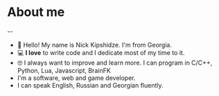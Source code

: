 # About me
--
* 👋 Hello! My name is Nick Kipshidze. I'm from Georgia. 
* 💻 **I love** to write code and I dedicate most of my time to it.  
* 🤓 I always want to improve and learn more. I can program in C/C++, Python, Lua, Javascript, BrainFK
* I'm a software, web and game developer.
* I can speak English, Russian and Georgian fluently.
